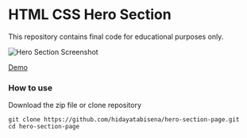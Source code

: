 # HTML CSS Hero Section

This repository contains final code for educational purposes only.

![Hero Section Screenshot](https://res.cloudinary.com/moyadev/image/upload/v1609928099/Moyadev/hero-section.png)

[Demo](https://gnota.netlify.app/)

### How to use

Download the zip file or clone repository

```
git clone https://github.com/hidayatabisena/hero-section-page.git
cd hero-section-page
```




